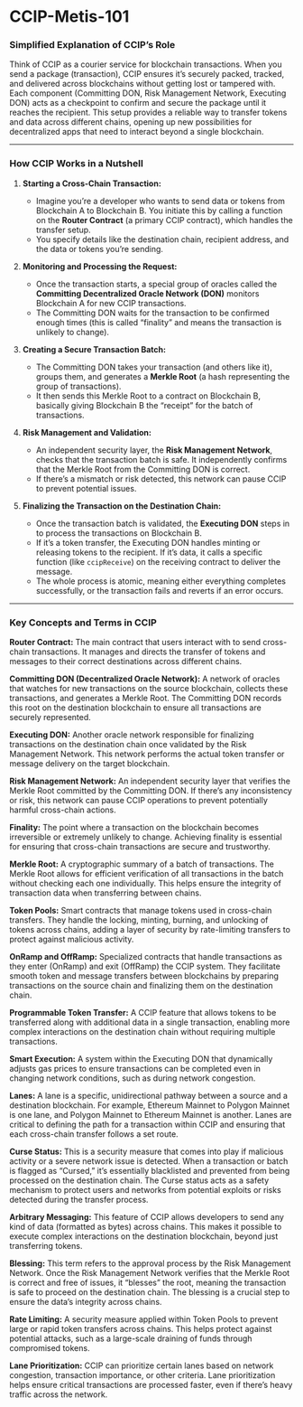 # CCIP-Metis-101


### Simplified Explanation of CCIP’s Role


Think of CCIP as a courier service for blockchain transactions. When you send a package (transaction), CCIP ensures it’s securely packed, tracked, and delivered across blockchains without getting lost or tampered with. Each component (Committing DON, Risk Management Network, Executing DON) acts as a checkpoint to confirm and secure the package until it reaches the recipient. This setup provides a reliable way to transfer tokens and data across different chains, opening up new possibilities for decentralized apps that need to interact beyond a single blockchain.

---
### How CCIP Works in a Nutshell

1. **Starting a Cross-Chain Transaction:**
   - Imagine you’re a developer who wants to send data or tokens from Blockchain A to Blockchain B. You initiate this by calling a function on the **Router Contract** (a primary CCIP contract), which handles the transfer setup.
   - You specify details like the destination chain, recipient address, and the data or tokens you’re sending.

2. **Monitoring and Processing the Request:**
   - Once the transaction starts, a special group of oracles called the **Committing Decentralized Oracle Network (DON)** monitors Blockchain A for new CCIP transactions.
   - The Committing DON waits for the transaction to be confirmed enough times (this is called “finality” and means the transaction is unlikely to change).

3. **Creating a Secure Transaction Batch:**
   - The Committing DON takes your transaction (and others like it), groups them, and generates a **Merkle Root** (a hash representing the group of transactions).
   - It then sends this Merkle Root to a contract on Blockchain B, basically giving Blockchain B the “receipt” for the batch of transactions.

4. **Risk Management and Validation:**
   - An independent security layer, the **Risk Management Network**, checks that the transaction batch is safe. It independently confirms that the Merkle Root from the Committing DON is correct.
   - If there’s a mismatch or risk detected, this network can pause CCIP to prevent potential issues.

5. **Finalizing the Transaction on the Destination Chain:**
   - Once the transaction batch is validated, the **Executing DON** steps in to process the transactions on Blockchain B.
   - If it’s a token transfer, the Executing DON handles minting or releasing tokens to the recipient. If it’s data, it calls a specific function (like `ccipReceive`) on the receiving contract to deliver the message.
   - The whole process is atomic, meaning either everything completes successfully, or the transaction fails and reverts if an error occurs.


---

### Key Concepts and Terms in CCIP

**Router Contract:** The main contract that users interact with to send cross-chain transactions. It manages and directs the transfer of tokens and messages to their correct destinations across different chains.

**Committing DON (Decentralized Oracle Network):** A network of oracles that watches for new transactions on the source blockchain, collects these transactions, and generates a Merkle Root. The Committing DON records this root on the destination blockchain to ensure all transactions are securely represented.

**Executing DON:** Another oracle network responsible for finalizing transactions on the destination chain once validated by the Risk Management Network. This network performs the actual token transfer or message delivery on the target blockchain.

**Risk Management Network:** An independent security layer that verifies the Merkle Root committed by the Committing DON. If there’s any inconsistency or risk, this network can pause CCIP operations to prevent potentially harmful cross-chain actions.

**Finality:** The point where a transaction on the blockchain becomes irreversible or extremely unlikely to change. Achieving finality is essential for ensuring that cross-chain transactions are secure and trustworthy.

**Merkle Root:** A cryptographic summary of a batch of transactions. The Merkle Root allows for efficient verification of all transactions in the batch without checking each one individually. This helps ensure the integrity of transaction data when transferring between chains.

**Token Pools:** Smart contracts that manage tokens used in cross-chain transfers. They handle the locking, minting, burning, and unlocking of tokens across chains, adding a layer of security by rate-limiting transfers to protect against malicious activity.

**OnRamp and OffRamp:** Specialized contracts that handle transactions as they enter (OnRamp) and exit (OffRamp) the CCIP system. They facilitate smooth token and message transfers between blockchains by preparing transactions on the source chain and finalizing them on the destination chain.

**Programmable Token Transfer:** A CCIP feature that allows tokens to be transferred along with additional data in a single transaction, enabling more complex interactions on the destination chain without requiring multiple transactions.

**Smart Execution:** A system within the Executing DON that dynamically adjusts gas prices to ensure transactions can be completed even in changing network conditions, such as during network congestion.

**Lanes:** A lane is a specific, unidirectional pathway between a source and a destination blockchain. For example, Ethereum Mainnet to Polygon Mainnet is one lane, and Polygon Mainnet to Ethereum Mainnet is another. Lanes are critical to defining the path for a transaction within CCIP and ensuring that each cross-chain transfer follows a set route.

**Curse Status:** This is a security measure that comes into play if malicious activity or a severe network issue is detected. When a transaction or batch is flagged as “Cursed,” it’s essentially blacklisted and prevented from being processed on the destination chain. The Curse status acts as a safety mechanism to protect users and networks from potential exploits or risks detected during the transfer process.

**Arbitrary Messaging:** This feature of CCIP allows developers to send any kind of data (formatted as bytes) across chains. This makes it possible to execute complex interactions on the destination blockchain, beyond just transferring tokens.

**Blessing:** This term refers to the approval process by the Risk Management Network. Once the Risk Management Network verifies that the Merkle Root is correct and free of issues, it “blesses” the root, meaning the transaction is safe to proceed on the destination chain. The blessing is a crucial step to ensure the data’s integrity across chains.

**Rate Limiting:** A security measure applied within Token Pools to prevent large or rapid token transfers across chains. This helps protect against potential attacks, such as a large-scale draining of funds through compromised tokens.

**Lane Prioritization:** CCIP can prioritize certain lanes based on network congestion, transaction importance, or other criteria. Lane prioritization helps ensure critical transactions are processed faster, even if there’s heavy traffic across the network.

